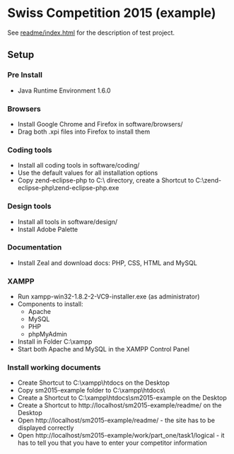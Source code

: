 Swiss Competition 2015 (example)
================================

See [readme/index.html](readme/index.html) for the description of test project.

Setup
-----

### Pre Install

* Java Runtime Environment 1.6.0

### Browsers

* Install Google Chrome and Firefox in software/browsers/
* Drag both .xpi files into Firefox to install them

### Coding tools

* Install all coding tools in software/coding/
* Use the default values for all installation options
* Copy zend-eclipse-php to C:\ directory, create a Shortcut to C:\zend-eclipse-php\zend-eclipse-php.exe

### Design tools

* Install all tools in software/design/
* Install Adobe Palette

### Documentation

* Install Zeal and download docs: PHP, CSS, HTML and MySQL

### XAMPP

* Run xampp-win32-1.8.2-2-VC9-installer.exe (as administrator)
* Components to install:
    * Apache
    * MySQL
    * PHP
    * phpMyAdmin
* Install in Folder C:\xampp
* Start both Apache and MySQL in the XAMPP Control Panel

### Install working documents
* Create Shortcut to C:\xampp\htdocs on the Desktop
* Copy sm2015-example folder to C:\xampp\htdocs\
* Create a Shortcut to C:\xampp\htdocs\sm2015-example on the Desktop
* Create a Shortcut to http://localhost/sm2015-example/readme/ on the Desktop
* Open http://localhost/sm2015-example/readme/ - the site has to be displayed correctly
* Open http://localhost/sm2015-example/work/part_one/task1/logical - it has to tell you that you have to enter your competitor information
